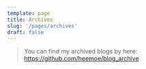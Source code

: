 ```yaml
---
template: page
title: Archives
slug: '/pages/archives'
draft: false
---
```

> You can find my archived blogs by here:<br>
  https://github.com/heemoe/blog_archive


